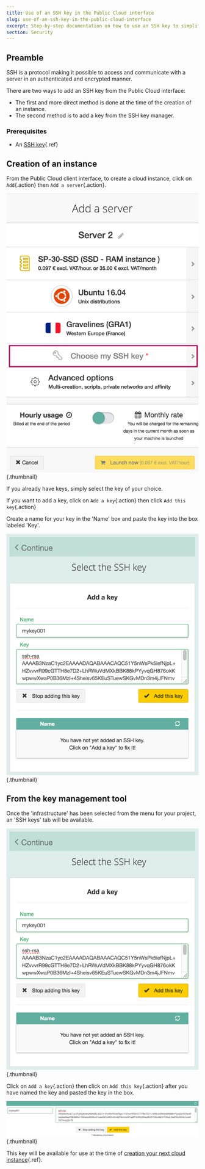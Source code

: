 ```yaml
---
title: Use of an SSH key in the Public Cloud interface
slug: use-of-an-ssh-key-in-the-public-cloud-interface
excerpt: Step-by-step documentation on how to use an SSH key to simplify access to cloud servers
section: Security
---
```



## Preamble
SSH is a protocol making it possible to access and communicate with a server in an authenticated and encrypted manner.

There are two ways to add an SSH key from the Public Cloud interface:

- The first and more direct method is done at the time of the creation of an instance.
- The second method is to add a key from the SSH key manager.


### Prerequisites
- An [SSH key](../howto_create_an_ssh_key/guide.en-au.md){.ref}


## Creation of an instance
From the Public Cloud client interface, to create a cloud instance, click on `Add`{.action} then `Add a server`{.action}.


![Add a server](images/add_a_server.png){.thumbnail}

If you already have keys, simply select the key of your choice.

If you want to add a key, click on `Add a key`{.action} then click `Add this key`{.action}

Create a name for your key in the 'Name' box and paste the key into the box labeled 'Key'.


![Add a key](images/add_a_key.png){.thumbnail}


## From the key management tool
Once the 'infrastructure' has been selected from the menu for your project, an 'SSH keys' tab will be available.


![Add a key](images/add_a_key.png){.thumbnail}

Click on `Add a key`{.action} then click on `Add this key`{.action} after you have named the key and pasted the key in the box.


![Add a key](images/add_a_key2.png){.thumbnail}

This key will be available for use at the time of [creation your next cloud instance](../first_steps_start_my_first_server_within_3_minutes/guide.en-au.md){.ref}.